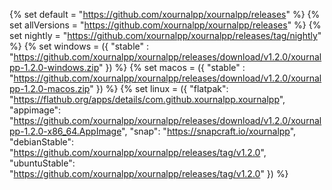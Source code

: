 {% set default = "https://github.com/xournalpp/xournalpp/releases" %}
{% set allVersions = "https://github.com/xournalpp/xournalpp/releases" %}
{% set nightly = "https://github.com/xournalpp/xournalpp/releases/tag/nightly" %}
{% set windows = 
    ({
        "stable" : "https://github.com/xournalpp/xournalpp/releases/download/v1.2.0/xournalpp-1.2.0-windows.zip"
    })
%}
{% set macos = 
    ({
        "stable" : "https://github.com/xournalpp/xournalpp/releases/download/v1.2.0/xournalpp-1.2.0-macos.zip"
    })
%}
{% set linux = 
    ({
        "flatpak": "https://flathub.org/apps/details/com.github.xournalpp.xournalpp",
        "appimage": "https://github.com/xournalpp/xournalpp/releases/download/v1.2.0/xournalpp-1.2.0-x86_64.AppImage",
        "snap": "https://snapcraft.io/xournalpp",
        "debianStable": "https://github.com/xournalpp/xournalpp/releases/tag/v1.2.0",
        "ubuntuStable": "https://github.com/xournalpp/xournalpp/releases/tag/v1.2.0"
    })
%}
